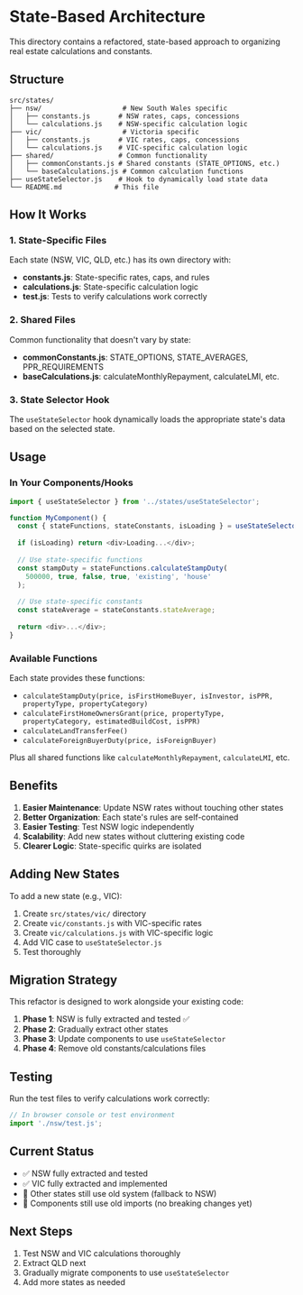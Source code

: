 # State-Based Architecture

This directory contains a refactored, state-based approach to organizing real estate calculations and constants.

## Structure

```
src/states/
├── nsw/                    # New South Wales specific
│   ├── constants.js       # NSW rates, caps, concessions
│   └── calculations.js    # NSW-specific calculation logic
├── vic/                    # Victoria specific
│   ├── constants.js       # VIC rates, caps, concessions
│   └── calculations.js    # VIC-specific calculation logic
├── shared/                # Common functionality
│   ├── commonConstants.js # Shared constants (STATE_OPTIONS, etc.)
│   └── baseCalculations.js # Common calculation functions
├── useStateSelector.js    # Hook to dynamically load state data
└── README.md             # This file
```

## How It Works

### 1. State-Specific Files
Each state (NSW, VIC, QLD, etc.) has its own directory with:
- **constants.js**: State-specific rates, caps, and rules
- **calculations.js**: State-specific calculation logic
- **test.js**: Tests to verify calculations work correctly

### 2. Shared Files
Common functionality that doesn't vary by state:
- **commonConstants.js**: STATE_OPTIONS, STATE_AVERAGES, PPR_REQUIREMENTS
- **baseCalculations.js**: calculateMonthlyRepayment, calculateLMI, etc.

### 3. State Selector Hook
The `useStateSelector` hook dynamically loads the appropriate state's data based on the selected state.

## Usage

### In Your Components/Hooks

```javascript
import { useStateSelector } from '../states/useStateSelector';

function MyComponent() {
  const { stateFunctions, stateConstants, isLoading } = useStateSelector('NSW');
  
  if (isLoading) return <div>Loading...</div>;
  
  // Use state-specific functions
  const stampDuty = stateFunctions.calculateStampDuty(
    500000, true, false, true, 'existing', 'house'
  );
  
  // Use state-specific constants
  const stateAverage = stateConstants.stateAverage;
  
  return <div>...</div>;
}
```

### Available Functions

Each state provides these functions:
- `calculateStampDuty(price, isFirstHomeBuyer, isInvestor, isPPR, propertyType, propertyCategory)`
- `calculateFirstHomeOwnersGrant(price, propertyType, propertyCategory, estimatedBuildCost, isPPR)`
- `calculateLandTransferFee()`
- `calculateForeignBuyerDuty(price, isForeignBuyer)`

Plus all shared functions like `calculateMonthlyRepayment`, `calculateLMI`, etc.

## Benefits

1. **Easier Maintenance**: Update NSW rates without touching other states
2. **Better Organization**: Each state's rules are self-contained
3. **Easier Testing**: Test NSW logic independently
4. **Scalability**: Add new states without cluttering existing code
5. **Clearer Logic**: State-specific quirks are isolated

## Adding New States

To add a new state (e.g., VIC):

1. Create `src/states/vic/` directory
2. Create `vic/constants.js` with VIC-specific rates
3. Create `vic/calculations.js` with VIC-specific logic
4. Add VIC case to `useStateSelector.js`
5. Test thoroughly

## Migration Strategy

This refactor is designed to work alongside your existing code:

1. **Phase 1**: NSW is fully extracted and tested ✅
2. **Phase 2**: Gradually extract other states
3. **Phase 3**: Update components to use `useStateSelector`
4. **Phase 4**: Remove old constants/calculations files

## Testing

Run the test files to verify calculations work correctly:

```javascript
// In browser console or test environment
import './nsw/test.js';
```

## Current Status

- ✅ NSW fully extracted and tested
- ✅ VIC fully extracted and implemented
- 🔄 Other states still use old system (fallback to NSW)
- 🔄 Components still use old imports (no breaking changes yet)

## Next Steps

1. Test NSW and VIC calculations thoroughly
2. Extract QLD next
3. Gradually migrate components to use `useStateSelector`
4. Add more states as needed
